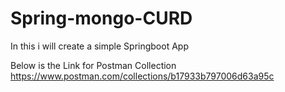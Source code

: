 # Spring-mongo-CURD
In this i will create a simple Springboot App

Below is the Link for Postman Collection
https://www.postman.com/collections/b17933b797006d63a95c

